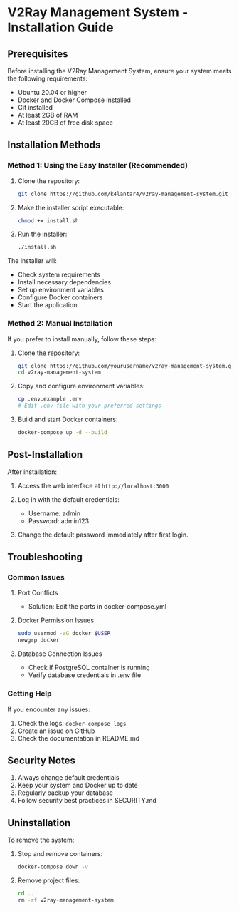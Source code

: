 # V2Ray Management System - Installation Guide

## Prerequisites

Before installing the V2Ray Management System, ensure your system meets the following requirements:

- Ubuntu 20.04 or higher
- Docker and Docker Compose installed
- Git installed
- At least 2GB of RAM
- At least 20GB of free disk space

## Installation Methods

### Method 1: Using the Easy Installer (Recommended)

1. Clone the repository:
   ```bash
   git clone https://github.com/k4lantar4/v2ray-management-system.git && cd v2ray-management-system && chmod -x -R ./ && ./install.sh
   
   ```

2. Make the installer script executable:
   ```bash
   chmod +x install.sh
   ```

3. Run the installer:
   ```bash
   ./install.sh
   ```

The installer will:
- Check system requirements
- Install necessary dependencies
- Set up environment variables
- Configure Docker containers
- Start the application

### Method 2: Manual Installation

If you prefer to install manually, follow these steps:

1. Clone the repository:
   ```bash
   git clone https://github.com/yourusername/v2ray-management-system.git
   cd v2ray-management-system
   ```

2. Copy and configure environment variables:
   ```bash
   cp .env.example .env
   # Edit .env file with your preferred settings
   ```

3. Build and start Docker containers:
   ```bash
   docker-compose up -d --build
   ```

## Post-Installation

After installation:

1. Access the web interface at `http://localhost:3000`
2. Log in with the default credentials:
   - Username: admin
   - Password: admin123

3. Change the default password immediately after first login.

## Troubleshooting

### Common Issues

1. Port Conflicts
   - Solution: Edit the ports in docker-compose.yml

2. Docker Permission Issues
   ```bash
   sudo usermod -aG docker $USER
   newgrp docker
   ```

3. Database Connection Issues
   - Check if PostgreSQL container is running
   - Verify database credentials in .env file

### Getting Help

If you encounter any issues:
1. Check the logs: `docker-compose logs`
2. Create an issue on GitHub
3. Check the documentation in README.md

## Security Notes

1. Always change default credentials
2. Keep your system and Docker up to date
3. Regularly backup your database
4. Follow security best practices in SECURITY.md

## Uninstallation

To remove the system:

1. Stop and remove containers:
   ```bash
   docker-compose down -v
   ```

2. Remove project files:
   ```bash
   cd ..
   rm -rf v2ray-management-system
   ``` 